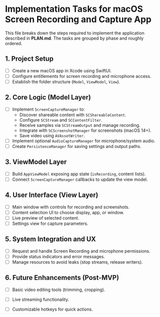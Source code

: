 # Implementation Tasks for macOS Screen Recording and Capture App

This file breaks down the steps required to implement the application described in **PLAN.md**. The tasks are grouped by phase and roughly ordered.

## 1. Project Setup
- [ ] Create a new macOS app in Xcode using SwiftUI.
- [ ] Configure entitlements for screen recording and microphone access.
- [ ] Establish the folder structure (`Model`, `ViewModel`, `View`).

## 2. Core Logic (Model Layer)
- [ ] Implement `ScreenCaptureManager` to:
  - Discover shareable content with `SCShareableContent`.
  - Configure `SCStream` and `SCContentFilter`.
  - Receive samples via `SCStreamOutput` and manage recording.
  - Integrate with `SCScreenshotManager` for screenshots (macOS 14+).
  - Save video using `AVAssetWriter`.
- [ ] Implement optional `AudioCaptureManager` for microphone/system audio.
- [ ] Create `PersistenceManager` for saving settings and output paths.

## 3. ViewModel Layer
- [ ] Build `AppViewModel` exposing app state (`isRecording`, content lists).
- [ ] Connect `ScreenCaptureManager` callbacks to update the view model.

## 4. User Interface (View Layer)
- [ ] Main window with controls for recording and screenshots.
- [ ] Content selection UI to choose display, app, or window.
- [ ] Live preview of selected content.
- [ ] Settings view for capture parameters.

## 5. System Integration and UX
- [ ] Request and handle Screen Recording and microphone permissions.
- [ ] Provide status indicators and error messages.
- [ ] Manage resources to avoid leaks (stop streams, release writers).

## 6. Future Enhancements (Post-MVP)
- [ ] Basic video editing tools (trimming, cropping).
- [ ] Live streaming functionality.
- [ ] Customizable hotkeys for quick actions.

